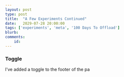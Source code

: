 ```yaml
---
layout: post
type: post
title:  "A Few Experiments Continued"
date:   2029-07-28 20:00:00
tags: ['experiments', 'meta', '100 Days To Offload']
blurb: 
comments:
    id: 
---
```


### Toggle

I've added a  toggle to the footer of the pa